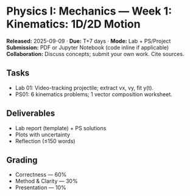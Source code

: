 # Physics I: Mechanics — Week 1: Kinematics: 1D/2D Motion
**Released:** 2025-09-09 · **Due:** T+7 days · **Mode:** Lab + PS/Project  
**Submission:** PDF or Jupyter Notebook (code inline if applicable)  
**Collaboration:** Discuss concepts; submit your own work. Cite sources.
## Tasks
- Lab 01: Video-tracking projectile; extract vx, vy, fit y(t).
- PS01: 6 kinematics problems; 1 vector composition worksheet.
## Deliverables
- Lab report (template) + PS solutions
- Plots with uncertainty
- Reflection (≤150 words)

## Grading
- Correctness — 60%  
- Method & Clarity — 30%  
- Presentation — 10%
